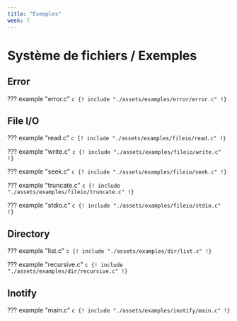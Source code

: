 ```yaml
---
title: "Exemples"
week: 7
---
```



# Système de fichiers / Exemples

## Error

??? example "error.c"
    ```c
    {! include "./assets/examples/error/error.c" !}
    ```


## File I/O

??? example "read.c"
    ```c
    {! include "./assets/examples/fileio/read.c" !}
    ```

??? example "write.c"
    ```c
    {! include "./assets/examples/fileio/write.c" !}
    ```

??? example "seek.c"
    ```c
    {! include "./assets/examples/fileio/seek.c" !}
    ```

??? example "truncate.c"
    ```c
    {! include "./assets/examples/fileio/truncate.c" !}
    ```

??? example "stdio.c"
    ```c
    {! include "./assets/examples/fileio/stdio.c" !}
    ```

## Directory

??? example "list.c"
    ```c
    {! include "./assets/examples/dir/list.c" !}
    ```

??? example "recursive.c"
    ```c
    {! include "./assets/examples/dir/recursive.c" !}
    ```

## Inotify

??? example "main.c"
    ```c
    {! include "./assets/examples/inotify/main.c" !}
    ```

